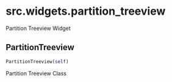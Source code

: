 <h1 id="src.widgets.partition_treeview">src.widgets.partition_treeview</h1>

Partition Treeview Widget
<h2 id="src.widgets.partition_treeview.PartitionTreeview">PartitionTreeview</h2>

```python
PartitionTreeview(self)
```
Partition Treeview Class
